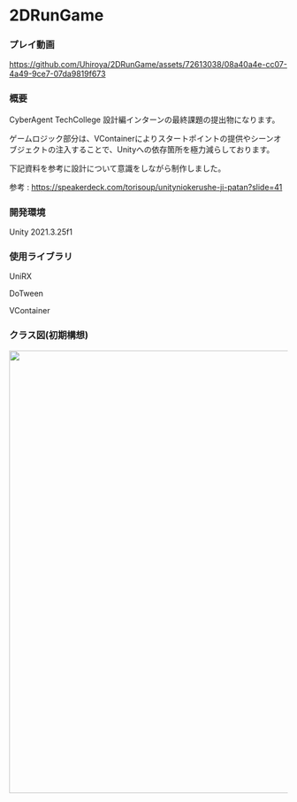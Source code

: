 # 2DRunGame

### プレイ動画

https://github.com/Uhiroya/2DRunGame/assets/72613038/08a40a4e-cc07-4a49-9ce7-07da9819f673



### 概要

CyberAgent TechCollege 設計編インターンの最終課題の提出物になります。

ゲームロジック部分は、VContainerによりスタートポイントの提供やシーンオブジェクトの注入することで、Unityへの依存箇所を極力減らしております。

下記資料を参考に設計について意識をしながら制作しました。

参考 : https://speakerdeck.com/torisoup/unityniokerushe-ji-patan?slide=41

### 開発環境

Unity 2021.3.25f1

### 使用ライブラリ

UniRX

DoTween

VContainer

### クラス図(初期構想)

<img src="https://github.com/CyberAgentHack/gameclient_college_design_2/assets/72613038/27288070-19cb-48ef-b521-c3d5c9f10110" width="800">

